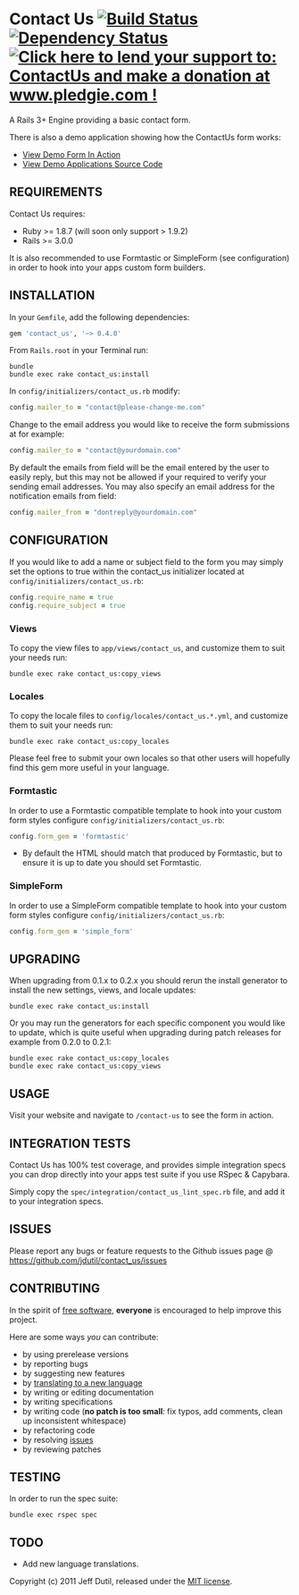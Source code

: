 # Contact Us [![Build Status](https://secure.travis-ci.org/jdutil/contact_us.png)](http://travis-ci.org/jdutil/contact_us) [![Dependency Status](https://gemnasium.com/jdutil/contact_us.png?travis)](https://gemnasium.com/jdutil/contact_us) [![Click here to lend your support to: ContactUs and make a donation at www.pledgie.com !](http://www.pledgie.com/campaigns/16807.png?skin_name=chrome)][pledgie]
A Rails 3+ Engine providing a basic contact form.  

[travis]: http://travis-ci.org/jdutil/contact_us
[gemnasium]: https://gemnasium.com/jdutil/contact_us
[pledgie]: http://www.pledgie.com/campaigns/16807

There is also a demo application showing how the ContactUs form works:

* [View Demo Form In Action](http://contact-us-demo.heroku.com)
* [View Demo Applications Source Code](http://github.com/jdutil/contact_us_demo)

## REQUIREMENTS

Contact Us requires:

* Ruby >= 1.8.7 (will soon only support > 1.9.2)
* Rails >= 3.0.0

It is also recommended to use Formtastic or SimpleForm (see configuration) in order to hook into your apps custom form builders.

## INSTALLATION

In your `Gemfile`, add the following dependencies:

```ruby
gem 'contact_us', '~> 0.4.0'
```

From `Rails.root` in your Terminal run:

```shell
bundle
bundle exec rake contact_us:install
```

In `config/initializers/contact_us.rb` modify:

```ruby
config.mailer_to = "contact@please-change-me.com"
```

Change to the email address you would like to receive the form submissions at for example:

```ruby
config.mailer_to = "contact@yourdomain.com"
```

By default the emails from field will be the email entered by the user to easily reply, but this may not be allowed if your required to verify your sending email addresses.
You may also specify an email address for the notification emails from field:

```ruby
config.mailer_from = "dontreply@yourdomain.com"
```

## CONFIGURATION

If you would like to add a name or subject field to the form you may simply
set the options to true within the contact_us initializer located at `config/initializers/contact_us.rb`:

```ruby
config.require_name = true
config.require_subject = true
```

### Views

To copy the view files to `app/views/contact_us`, and customize them to suit your needs run:

```shell
bundle exec rake contact_us:copy_views
```

### Locales

To copy the locale files to `config/locales/contact_us.*.yml`, and customize them to suit your needs run:

```shell
bundle exec rake contact_us:copy_locales
```

Please feel free to submit your own locales so that other users will hopefully find this gem more useful in your language.

### Formtastic

In order to use a Formtastic compatible template to hook into your custom form styles configure `config/initializers/contact_us.rb`:

```ruby
config.form_gem = 'formtastic'
```

* By default the HTML should match that produced by Formtastic, but to ensure it is up to date you should set Formtastic.

### SimpleForm

In order to use a SimpleForm compatible template to hook into your custom form styles configure `config/initializers/contact_us.rb`:

```ruby
config.form_gem = 'simple_form'
```

## UPGRADING

When upgrading from 0.1.x to 0.2.x you should rerun the install generator to install the new settings, views, and locale updates:

```shell
bundle exec rake contact_us:install
```

Or you may run the generators for each specific component you would like to update, which is quite useful when upgrading during patch releases for example from 0.2.0 to 0.2.1:

```shell
bundle exec rake contact_us:copy_locales
bundle exec rake contact_us:copy_views
```

## USAGE

Visit your website and navigate to `/contact-us` to see the form in action.

## INTEGRATION TESTS

Contact Us has 100% test coverage, and provides simple integration specs you can drop directly into your apps test suite if you use RSpec & Capybara.

Simply copy the `spec/integration/contact_us_lint_spec.rb` file, and add it to your integration specs. 

## ISSUES

Please report any bugs or feature requests to the Github issues page @ https://github.com/jdutil/contact_us/issues

## CONTRIBUTING

In the spirit of [free software](http://www.fsf.org/licensing/essays/free-sw.html), **everyone** is encouraged to help improve this project.

Here are some ways *you* can contribute:

* by using prerelease versions
* by reporting bugs
* by suggesting new features
* by [translating to a new language](https://github.com/jdutil/contact_us/tree/master/config/locales)
* by writing or editing documentation
* by writing specifications
* by writing code (**no patch is too small**: fix typos, add comments, clean up inconsistent whitespace)
* by refactoring code
* by resolving [issues](https://github.com/jdutil/contact_us/issues)
* by reviewing patches

## TESTING

In order to run the spec suite:

```shell
bundle exec rspec spec
```

## TODO

* Add new language translations.

Copyright (c) 2011 Jeff Dutil, released under the [MIT license](https://github.com/jdutil/contact_us/tree/master/MIT-LICENSE).
